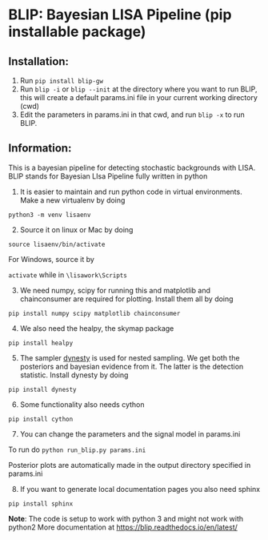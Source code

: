 #  BLIP: Bayesian LISA Pipeline (pip installable package)

## Installation:
1) Run `pip install blip-gw`
2) Run `blip -i` or `blip --init` at the directory where you want to run BLIP, this will create a default params.ini file in your current working directory (cwd)
3) Edit the parameters in params.ini in that cwd, and run `blip -x` to run BLIP.

## Information:
This is a bayesian pipeline for detecting stochastic backgrounds with LISA. BLIP stands for Bayesian LIsa Pipeline fully written in python

1) It is easier to maintain and run python code in virtual environments. Make a new virtualenv by doing

`python3 -m venv lisaenv`

2) Source it on linux or Mac by doing

`source lisaenv/bin/activate`

For Windows, source it by 

`activate`  while in `\lisawork\Scripts`


3) We need numpy, scipy for running this and matplotlib and chainconsumer are required for plotting. Install them all by doing

`pip install numpy scipy matplotlib chainconsumer`

4) We also need the healpy, the skymap package

`pip install healpy`

5) The sampler [dynesty](https://dynesty.readthedocs.io/en/latest/) is used for nested sampling. We get both the posteriors and bayesian evidence from it. The latter is the detection statistic. Install dynesty by doing

`pip install dynesty`

6) Some functionality also needs cython

`pip install cython`

7) You can change the parameters and the signal model in params.ini

To run do `python run_blip.py params.ini`

Posterior plots are automatically made in the output directory specified in params.ini


8) If you want to generate local documentation pages you also need sphinx

`pip install sphinx`

**Note**: The code is setup to work with python 3 and might not work with python2
More documentation at https://blip.readthedocs.io/en/latest/
